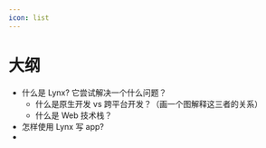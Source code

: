 ```yaml
---
icon: list
---
```


# 大纲

* 什么是 Lynx? 它尝试解决一个什么问题？
  * 什么是原生开发 vs 跨平台开发？（画一个图解释这三者的关系）
  * 什么是 Web 技术栈？
* 怎样使用 Lynx 写 app?&#x20;
*

